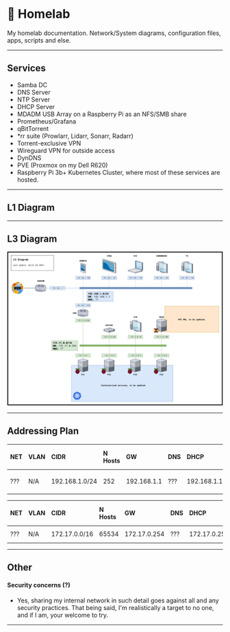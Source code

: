 # 💾 Homelab 
My homelab documentation. Network/System diagrams, configuration files, apps, scripts and else.

--------------------

## Services

- Samba DC
- DNS Server
- NTP Server
- DHCP Server
- MDADM USB Array on a Raspberry Pi as an NFS/SMB share
- Prometheus/Grafana
- qBitTorrent
- *rr suite (Prowlarr, Lidarr, Sonarr, Radarr)
- Torrent-exclusive VPN
- Wireguard VPN for outside access
- DynDNS
- PVE (Proxmox on my Dell R620)
- Raspberry Pi 3b+ Kubernetes Cluster, where most of these services are hosted.

-------------------

## L1 Diagram

--------------------

## L3 Diagram

![L3Diagram](diagrams/L3Diagram.jpg)

--------------------

## Addressing Plan

| NET | VLAN | CIDR           | N Hosts | GW          | DNS | DHCP        | DHCP Range    | Static IPs Range |
| :-- | :--- | :------------- | :------ | :---------- | :-- | :---------- | :------------ | :--------------- |
| ??? | N/A  | 192.168.1.0/24 | 252     | 192.168.1.1 | ??? | 192.168.1.1 | .151 - .200   | .1 - .150        |

| NET | VLAN | CIDR           | N Hosts | GW           | DNS | DHCP         | DHCP Range       | Static IPs Range |
| :-- | :--- | :------------- | :------ | :----------- | :-- | :----------  | :--------------- | :--------------- |
| ??? | N/A  | 172.17.0.0/16  | 65534   | 172.17.0.254 | ??? | 172.17.0.254 | .69.0 - .69.255  | .0.1 - .10.255   |

--------------------

## Other

#### Security concerns (?)

- Yes, sharing my internal network in such detail goes against all and any security practices. That being said, I'm realistically a target to no one, and if I am, your welcome to try.

--------------------
